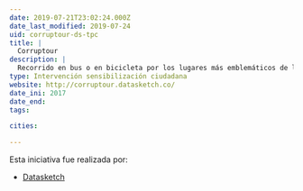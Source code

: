 ```yaml
---
date: 2019-07-21T23:02:24.000Z
date_last_modified: 2019-07-24
uid: corruptour-ds-tpc
title: |
  Corruptour
description: |
  Recorrido en bus o en bicicleta por los lugares más emblemáticos de la corrupción en Bogotá y Colombia, haciendo paradas estrategicas donde se hacen cruces de datos de distintas fuentes públicas sobre contratación, corrupción, así como intervenciones artísticas alusivas a estos temas.
type: Intervención sensibilización ciudadana
website: http://corruptour.datasketch.co/
date_ini: 2017
date_end: 
tags:

cities: 

---
```


Esta iniciativa fue realizada por:

- [Datasketch](/organizaciones/datasketch)
